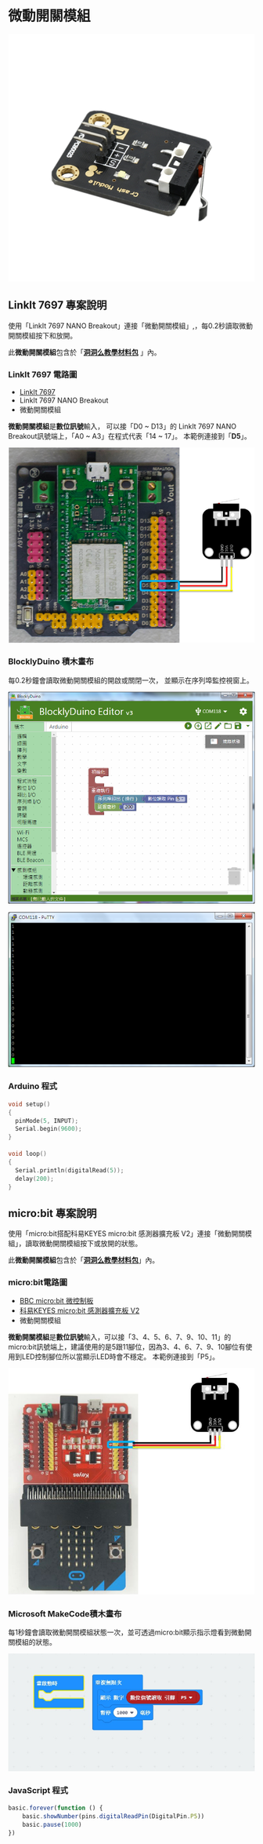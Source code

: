 # 微動開關模組

![](../../.gitbook/assets/linkit7697_microswitch_00.png)

## LinkIt 7697 專案說明

使用「LinkIt 7697 NANO Breakout」連接「微動開關模組」,，每0.2秒讀取微動開關模組按下和放開。

此**微動開關模組**包含於「[**洞洞么教學材料包**](https://www.robotkingdom.com.tw/product/rk-education-kit-001/) 」內。

### LinkIt 7697 電路圖

* [LinkIt 7697](https://www.robotkingdom.com.tw/product/linkit-7697/)
* LinkIt 7697 NANO Breakout
* 微動開關模組

**微動開關模組**是**數位訊號**輸入， 可以接「D0 ~ D13」的 LinkIt 7697 NANO Breakout訊號端上，「A0 ~ A3」在程式代表「14 ~ 17」。 本範例連接到「**D5**」。

![](../../.gitbook/assets/linkit7697_microswitch_01.png)

### BlocklyDuino 積木畫布

每0.2秒鐘會讀取微動開關模組的開啟或關閉一次， 並顯示在序列埠監控視窗上。

![](../../.gitbook/assets/linkit7697_microswitch_02.png)

![](../../.gitbook/assets/linkit7697_microswitch_03%20%281%29.png)

### Arduino 程式

```c
void setup()
{
  pinMode(5, INPUT);
  Serial.begin(9600);
}

void loop()
{
  Serial.println(digitalRead(5));
  delay(200);
}
```

## micro:bit 專案說明

使用「micro:bit搭配科易KEYES micro:bit 感測器擴充板 V2」連接「微動開關模組」，讀取微動開關模組按下或放開的狀態。

此**微動開關模組**包含於「[**洞洞么教學材料包**](https://www.robotkingdom.com.tw/product/rk-education-kit-001/)」內。

### micro:bit電路圖

* [BBC micro:bit 微控制板
  ](https://www.robotkingdom.com.tw/product/bbc-microbit-1/)
* [科易KEYES micro:bit 感測器擴充板 V2
  ](https://www.robotkingdom.com.tw/product/keyes-microbit-sensor-breakout-v2/)
* 微動開關模組

**微動開關模組**是**數位訊號**輸入，可以接「3、4、5、6、7、9、10、11」的 micro:bit訊號端上，建議使用的是5跟11腳位，因為3、4、6、7、9、10腳位有使用到LED控制腳位所以當顯示LED時會不穩定。 本範例連接到「P5」。

![](../../.gitbook/assets/01%20%2811%29.JPG)

### Microsoft MakeCode積木畫布

每1秒鐘會讀取微動開關模組狀態一次，並可透過micro:bit顯示指示燈看到微動開關模組的狀態。

![](../../.gitbook/assets/02%20%287%29%20%281%29%20%281%29.jpg)

### JavaScript 程式

```javascript
basic.forever(function () {
    basic.showNumber(pins.digitalReadPin(DigitalPin.P5))
    basic.pause(1000)
})

```

